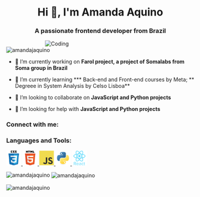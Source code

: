 <h1 align="center">Hi 👋, I'm Amanda Aquino</h1>
<h3 align="center">A passionate frontend developer from Brazil</h3>
<img align="right" alt="Coding" width="400" src="https://static.vecteezy.com/system/resources/previews/000/227/854/original/female-developer-vector.jpg"/>

<p align="left"> <img src="https://komarev.com/ghpvc/?username=amandajaquino&label=Profile%20views&color=0e75b6&style=flat" alt="amandajaquino" /> </p>

- 🔭 I’m currently working on **Farol project, a project of Somalabs from Soma group in Brazil**

- 🌱 I’m currently learning *** Back-end and Front-end courses by Meta; ** Degreee in System Analysis by Celso Lisboa**

- 👯 I’m looking to collaborate on **JavaScript and Python projects**

- 🤝 I’m looking for help with **JavaScript and Python projects**

<h3 align="left">Connect with me:</h3>
<p align="left">
</p>

<h3 align="left">Languages and Tools:</h3>
<p align="left"> <a href="https://www.w3schools.com/css/" target="_blank" rel="noreferrer"> <img src="https://raw.githubusercontent.com/devicons/devicon/master/icons/css3/css3-original-wordmark.svg" alt="css3" width="40" height="40"/> </a> <a href="https://www.w3.org/html/" target="_blank" rel="noreferrer"> <img src="https://raw.githubusercontent.com/devicons/devicon/master/icons/html5/html5-original-wordmark.svg" alt="html5" width="40" height="40"/> </a> <a href="https://developer.mozilla.org/en-US/docs/Web/JavaScript" target="_blank" rel="noreferrer"> <img src="https://raw.githubusercontent.com/devicons/devicon/master/icons/javascript/javascript-original.svg" alt="javascript" width="40" height="40"/> </a> <a href="https://www.python.org" target="_blank" rel="noreferrer"> <img src="https://raw.githubusercontent.com/devicons/devicon/master/icons/python/python-original.svg" alt="python" width="40" height="40"/> </a> <a href="https://reactjs.org/" target="_blank" rel="noreferrer"> <img src="https://raw.githubusercontent.com/devicons/devicon/master/icons/react/react-original-wordmark.svg" alt="react" width="40" height="40"/> </a> </p>

<p><img align="left" src="https://github-readme-stats.vercel.app/api/top-langs?username=amandajaquino&show_icons=true&locale=en&layout=compact" alt="amandajaquino" /></p>

<p>&nbsp;<img align="center" src="https://github-readme-stats.vercel.app/api?username=amandajaquino&show_icons=true&locale=en" alt="amandajaquino" /></p>

<p><img align="center" src="https://github-readme-streak-stats.herokuapp.com/?user=amandajaquino&" alt="amandajaquino" /></p>
